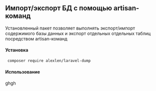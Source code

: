 ## Импорт/экспорт БД с помощью artisan-команд
Установленный пакет позволяет выполнять экспорт/импорт содержимого базы данных и экспорт отдельных
отдельных таблиц посредством artisan-команд
#### Установка

```sh
 composer require alexlen/laravel-dump
```

#### Использование
ghgh
